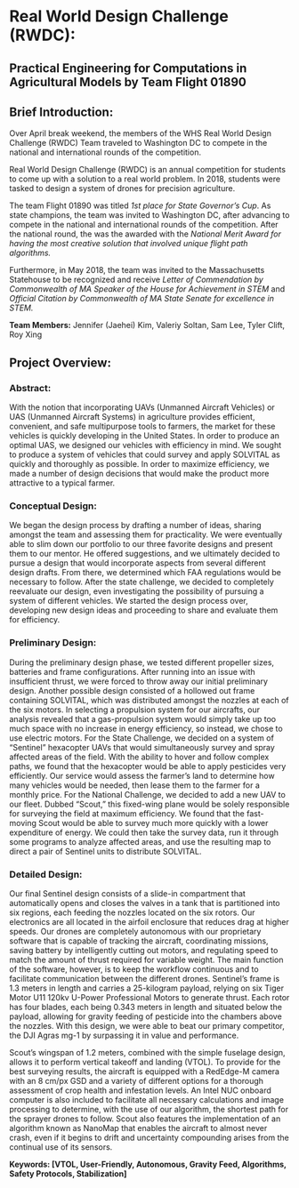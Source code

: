 # Real World Design Challenge (RWDC): #
## Practical Engineering for Computations in Agricultural Models by Team Flight 01890 ##

## Brief Introduction: ##
Over April break weekend, the members of the WHS Real World Design Challenge (RWDC) Team traveled to Washington DC to compete in the national and international rounds of the competition. 

Real World Design Challenge (RWDC) is an annual competition for students to come up with a solution to a real world problem. In 2018, students were tasked to design a system of drones for precision agriculture. 

The team Flight 01890 was titled _1st place for State Governor’s Cup_. As state champions, the team was invited to Washington DC, after advancing to compete in the national and international rounds of the competition. After the national round, the was the awarded with the _National Merit Award for having the most creative solution that involved unique flight path algorithms._

Furthermore, in May 2018, the team was invited to the Massachusetts Statehouse to be recognized and receive _Letter of Commendation by Commonwealth of MA Speaker of the House for Achievement in STEM_ and _Official Citation by Commonwealth of MA State Senate for excellence in STEM._

__Team Members:__
Jennifer (Jaehei) Kim, Valeriy Soltan, Sam Lee, Tyler Clift, Roy Xing

## Project Overview: ##

### Abstract: ###
With the notion that incorporating UAVs (Unmanned Aircraft Vehicles) or UAS (Unmanned Aircraft Systems) in agriculture provides efficient, convenient, and safe multipurpose tools to farmers, the market for these vehicles is quickly developing in the United States. In order to produce an optimal UAS, we designed our vehicles with efficiency in mind. We sought to produce a system of vehicles that could survey and apply SOLVITAL as quickly and thoroughly as possible. In order to maximize efficiency, we made a number of design decisions that would make the product more attractive to a typical farmer.

### Conceptual Design: ###
We began the design process by drafting a number of ideas, sharing amongst the team and assessing them for practicality. We were eventually able to slim down our portfolio to our three favorite designs and present them to our mentor. He offered suggestions, and we ultimately decided to pursue a design that would incorporate aspects from several different design drafts. From there, we determined which FAA regulations would be necessary to follow. After the state challenge, we decided to completely reevaluate our design, even investigating the possibility of pursuing a system of different vehicles. We started the design process over, developing new design ideas and proceeding to share and evaluate them for efficiency.

### Preliminary Design: ###

During the preliminary design phase, we tested different propeller sizes, batteries and frame configurations. After running into an issue with insufficient thrust, we were forced to throw away our initial preliminary design. Another possible design consisted of a hollowed out frame containing SOLVITAL, which was distributed amongst the nozzles at each of the six motors. In selecting a propulsion system for our aircrafts, our analysis revealed that a gas-propulsion system would simply take up too much space with no increase in energy efficiency, so instead, we chose to use electric motors. For the State Challenge, we decided on a system of “Sentinel” hexacopter UAVs that would simultaneously survey and spray affected areas of the field. With the ability to hover and follow complex paths, we found that the hexacopter would be able to apply pesticides very efficiently. Our service would assess the farmer’s land to determine how many vehicles would be needed, then lease them to the farmer for a monthly price. For the National Challenge, we decided to add a new UAV to our fleet. Dubbed “Scout,” this fixed-wing plane would be solely responsible for surveying the field at maximum efficiency. We found that the fast-moving Scout would be able to survey much more quickly with a lower expenditure of energy. We could then take the survey data, run it through some programs to analyze affected areas, and use the resulting map to direct a pair of Sentinel units to distribute SOLVITAL.


### Detailed Design: ###

Our final Sentinel design consists of a slide-in compartment that automatically opens and closes the valves in a tank that is partitioned into six regions, each feeding the nozzles located on the six rotors. Our electronics are all located in the airfoil enclosure that reduces drag at higher speeds. Our drones are completely autonomous with our proprietary software that is capable of tracking the aircraft, coordinating missions, saving battery by intelligently cutting out motors, and regulating speed to match the amount of thrust required for variable weight. The main function of the software, however, is to keep the workflow continuous and to facilitate communication between the different drones. Sentinel’s frame is 1.3 meters in length and carries a 25-kilogram payload, relying on six Tiger Motor U11 120kv U-Power Professional Motors to generate thrust. Each rotor has four blades, each being 0.343 meters in length and situated below the payload, allowing for gravity feeding of pesticide into the chambers above the nozzles. With this design, we were able to beat our primary competitor, the DJI Agras mg-1 by surpassing it in value and performance.

Scout’s wingspan of 1.2 meters, combined with the simple fuselage design, allows it to perform vertical takeoff and landing (VTOL). To provide for the best surveying results, the aircraft is equipped with a RedEdge-M camera with an 8 cm/px GSD and a variety of different options for a thorough assessment of crop health and infestation levels. An Intel NUC onboard computer is also included to facilitate all necessary calculations and image processing to determine, with the use of our algorithm, the shortest path for the sprayer drones to follow. Scout also features the implementation of an algorithm known as NanoMap that enables the aircraft to almost never crash, even if it begins to drift and uncertainty compounding arises from the continual use of its sensors.

__Keywords: [VTOL, User-Friendly, Autonomous, Gravity Feed, Algorithms, Safety Protocols, Stabilization]__
